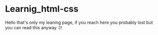 # Learnig_html-css
Hello that's only my leaning page, if you reach here you probably lost but you can read this anyway :)!
